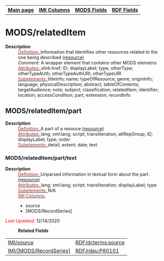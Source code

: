 <!DOCTYPE html>
<html>

<body>
<table style="width:100%">
  <tr>
    <th><a href="index.md">Main page</a></th>
	<th><a href="IMI.md">IMI Columns</a></th>
    <th><a href="MODS.md">MODS Fields</a></th>
    <th><a href="RDF.md">RDF Fields</a></th>
  </tr>
</table>



<h1>MODS/relatedItem</h1>
<dl>
  <dt><b>Description</b></dt>
  <dd><ins><font color="brown">Definition: </font></ins>Information that identifies other resources related to the one being described <a href="http://www.loc.gov/standards/mods/userguide/relateditem.md">(resource)</a></dd>
  <dd><i>Comment: </i>A wrapper element that contains other MODS elemetns</dd>
  <dd><ins><font color="brown">Attributes: </font></ins>xlink:href; ID; displayLabel; type; otherType; otherTypeAUth; otherTypeAuthURI; otherTypeURI</dd>
  <dd><ins><font color="brown">Subelements: </font></ins>titleInfo; name; typeOfResource; genre; originInfo; language; physicalDescription; abstract; tableOfContents; targetAudience; note; subject; classification; relatedItem; identifier; location; accessCondition; part; extension; recordInfo</dd>
 </dl>
 <dl>
  <h2>MODS/relatedItem/part</h2>
  <dt><b>Description</b></dt>
  <dd><ins><font color="brown">Definition: </font></ins>A part of a resouce.<a href="http://www.loc.gov/standards/mods/userguide/part.md">(resource)</a></dd>
  <dd><ins><font color="brown">Attributes: </font></ins>lang; xml:lang; script; transliteration; altRepGroup; ID; displayLabel; type; order</dd>
  <dd><ins><font color="brown">Subelements: </font></ins>detail; extent; date; text</dd>
</dl>
<dl>
<h3>MODS/relatedItem/part/text</h3>
  <dt><b>Description</b></dt>
  <dd><ins><font color="brown">Definition: </font></ins>Unparsed information in textual form about the part. <a href="http://www.loc.gov/standards/mods/userguide/part.md#text">(resource)</a></dd>
  <dd><ins><font color="brown">Attributes: </font></ins>lang; xml:lang; script; transliteration; displayLabel; type</dd>
  <dd><ins><font color="brown">Subelements: </font></ins>N/A</dd>
  <dd><ins><font color="brown">IMI Columns: </font></ins>
		<ul>
			<li>source</li>
			<li>[MODS/RecordSeries]</li>
		</ul>
	</dd>
	<p><font color="red"><i>Last Updated: </i></font>12/14/2020</p>
</dl>
<dl>
	<dd><b>Related Fields</b></dd>
		<table>
			<tr>
				<td><a href="source.md">IMI/source</a></td>
				<td><a href="rdf.dc.source.md">RDF/dcterms:source</a></td>
			</tr>
			<tr>
				<td><a href="MODS.recordseries.md">IMI/[MODS/RecordSeries]</a></td>
				<td><a href="rdf.rdau.p60101.md">RDF/rdau:P60101</a></td>
			</tr>
		</table>
</dl>
</body>
</html>